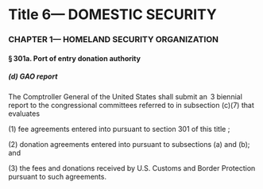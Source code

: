 
# Title 6— DOMESTIC SECURITY
### CHAPTER 1— HOMELAND SECURITY ORGANIZATION
#### § 301a. Port of entry donation authority
##### (d) GAO report

The Comptroller General of the United States shall submit an  3 biennial report to the congressional committees referred to in subsection (c)(7) that evaluates

(1) fee agreements entered into pursuant to section 301 of this title ;

(2) donation agreements entered into pursuant to subsections (a) and (b); and

(3) the fees and donations received by U.S. Customs and Border Protection pursuant to such agreements.
